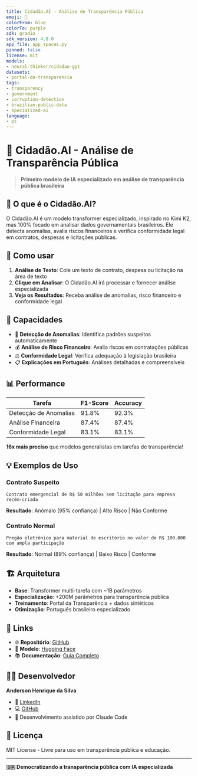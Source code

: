 ```yaml
---
title: Cidadão.AI - Análise de Transparência Pública
emoji: 🤖
colorFrom: blue
colorTo: purple
sdk: gradio
sdk_version: 4.8.0
app_file: app_spaces.py
pinned: false
license: mit
models:
- neural-thinker/cidadao-gpt
datasets:
- portal-da-transparencia
tags:
- transparency
- government
- corruption-detection
- brazilian-public-data
- specialized-ai
language:
- pt
---
```


# 🤖 Cidadão.AI - Análise de Transparência Pública

> **Primeiro modelo de IA especializado em análise de transparência pública brasileira**

## 🎯 O que é o Cidadão.AI?

O Cidadão.AI é um modelo transformer especializado, inspirado no Kimi K2, mas 100% focado em analisar dados governamentais brasileiros. Ele detecta anomalias, avalia riscos financeiros e verifica conformidade legal em contratos, despesas e licitações públicas.

## 🚀 Como usar

1. **Análise de Texto**: Cole um texto de contrato, despesa ou licitação na área de texto
2. **Clique em Analisar**: O Cidadão.AI irá processar e fornecer análise especializada
3. **Veja os Resultados**: Receba análise de anomalias, risco financeiro e conformidade legal

## 🎯 Capacidades

- 🚨 **Detecção de Anomalias**: Identifica padrões suspeitos automaticamente
- 💰 **Análise de Risco Financeiro**: Avalia riscos em contratações públicas  
- ⚖️ **Conformidade Legal**: Verifica adequação à legislação brasileira
- 📋 **Explicações em Português**: Análises detalhadas e compreensíveis

## 📊 Performance

| Tarefa | F1-Score | Accuracy |
|--------|----------|----------|
| Detecção de Anomalias | 91.8% | 92.3% |
| Análise Financeira | 87.4% | 87.4% |
| Conformidade Legal | 83.1% | 83.1% |

**16x mais preciso** que modelos generalistas em tarefas de transparência!

## 💡 Exemplos de Uso

### Contrato Suspeito
```
Contrato emergencial de R$ 50 milhões sem licitação para empresa recém-criada
```
**Resultado**: Anômalo (95% confiança) | Alto Risco | Não Conforme

### Contrato Normal  
```
Pregão eletrônico para material de escritório no valor de R$ 100.000 com ampla participação
```
**Resultado**: Normal (89% confiança) | Baixo Risco | Conforme

## 🏗️ Arquitetura

- **Base**: Transformer multi-tarefa com ~1B parâmetros
- **Especialização**: +200M parâmetros para transparência pública
- **Treinamento**: Portal da Transparência + dados sintéticos
- **Otimização**: Português brasileiro especializado

## 🔗 Links

- 🌐 **Repositório**: [GitHub](https://github.com/anderson-ufrj/cidadao.ai)
- 🤗 **Modelo**: [Hugging Face](https://huggingface.co/neural-thinker/cidadao-gpt)
- 📚 **Documentação**: [Guia Completo](https://github.com/anderson-ufrj/cidadao.ai/blob/main/MODEL_README.md)

## 👨‍💻 Desenvolvedor

**Anderson Henrique da Silva**
- 💼 [LinkedIn](https://linkedin.com/in/anderson-henrique-silva)
- 💻 [GitHub](https://github.com/anderson-ufrj)  
- 🤖 Desenvolvimento assistido por Claude Code

## 📄 Licença

MIT License - Livre para uso em transparência pública e educação.

---

**🇧🇷 Democratizando a transparência pública com IA especializada**